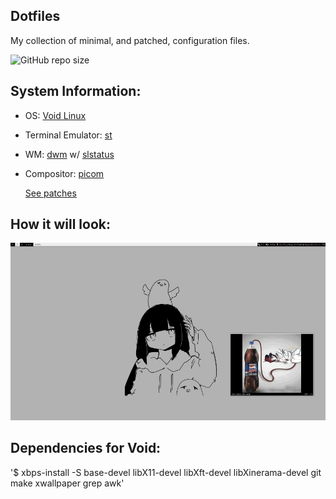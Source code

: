 ## Dotfiles 

My collection of minimal, and patched, configuration files.

![GitHub repo size](https://img.shields.io/github/repo-size/fleshguard/dotfiles?style=for-the-badge&label=Size%3A&labelColor=%23020202&color=%23b2b2b2)
## System Information:
* OS: [Void Linux](https://voidlinux.org/)
* Terminal Emulator: [st](https://st.suckless.org/)
* WM: [dwm](https://dwm.suckless.org/) w/ [slstatus](https://tools.suckless.org/slstatus/)
* Compositor: [picom](https://github.com/yshui/picom)
  
  [See patches](/Github/patches.md)
## How it will look:
![img](/Github/screenshot.jpg)
## Dependencies for Void:
'$ xbps-install -S base-devel libX11-devel libXft-devel libXinerama-devel git make xwallpaper grep awk'


